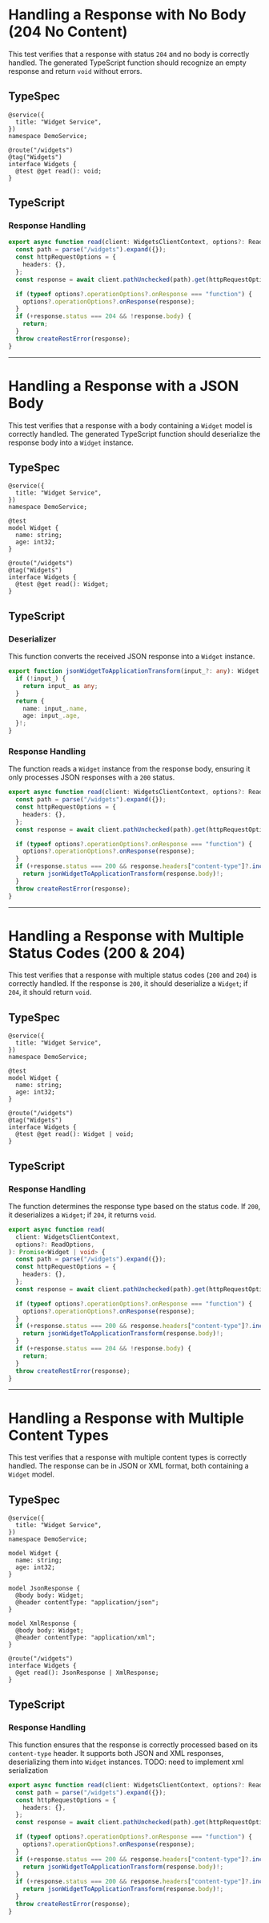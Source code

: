 # **Handling a Response with No Body (204 No Content)**

This test verifies that a response with status `204` and no body is correctly handled. The generated TypeScript function should recognize an empty response and return `void` without errors.

## **TypeSpec**

```tsp
@service({
  title: "Widget Service",
})
namespace DemoService;

@route("/widgets")
@tag("Widgets")
interface Widgets {
  @test @get read(): void;
}
```

## **TypeScript**

### **Response Handling**

```ts src/api/widgetsClient/widgetsClientOperations.ts function read
export async function read(client: WidgetsClientContext, options?: ReadOptions): Promise<void> {
  const path = parse("/widgets").expand({});
  const httpRequestOptions = {
    headers: {},
  };
  const response = await client.pathUnchecked(path).get(httpRequestOptions);

  if (typeof options?.operationOptions?.onResponse === "function") {
    options?.operationOptions?.onResponse(response);
  }
  if (+response.status === 204 && !response.body) {
    return;
  }
  throw createRestError(response);
}
```

---

# **Handling a Response with a JSON Body**

This test verifies that a response with a body containing a `Widget` model is correctly handled. The generated TypeScript function should deserialize the response body into a `Widget` instance.

## **TypeSpec**

```tsp
@service({
  title: "Widget Service",
})
namespace DemoService;

@test
model Widget {
  name: string;
  age: int32;
}

@route("/widgets")
@tag("Widgets")
interface Widgets {
  @test @get read(): Widget;
}
```

## **TypeScript**

### **Deserializer**

This function converts the received JSON response into a `Widget` instance.

```ts src/models/serializers.ts function jsonWidgetToApplicationTransform
export function jsonWidgetToApplicationTransform(input_?: any): Widget {
  if (!input_) {
    return input_ as any;
  }
  return {
    name: input_.name,
    age: input_.age,
  }!;
}
```

### **Response Handling**

The function reads a `Widget` instance from the response body, ensuring it only processes JSON responses with a `200` status.

```ts src/api/widgetsClient/widgetsClientOperations.ts function read
export async function read(client: WidgetsClientContext, options?: ReadOptions): Promise<Widget> {
  const path = parse("/widgets").expand({});
  const httpRequestOptions = {
    headers: {},
  };
  const response = await client.pathUnchecked(path).get(httpRequestOptions);

  if (typeof options?.operationOptions?.onResponse === "function") {
    options?.operationOptions?.onResponse(response);
  }
  if (+response.status === 200 && response.headers["content-type"]?.includes("application/json")) {
    return jsonWidgetToApplicationTransform(response.body)!;
  }
  throw createRestError(response);
}
```

---

# **Handling a Response with Multiple Status Codes (200 & 204)**

This test verifies that a response with multiple status codes (`200` and `204`) is correctly handled. If the response is `200`, it should deserialize a `Widget`; if `204`, it should return `void`.

## **TypeSpec**

```tsp
@service({
  title: "Widget Service",
})
namespace DemoService;

@test
model Widget {
  name: string;
  age: int32;
}

@route("/widgets")
@tag("Widgets")
interface Widgets {
  @test @get read(): Widget | void;
}
```

## **TypeScript**

### **Response Handling**

The function determines the response type based on the status code. If `200`, it deserializes a `Widget`; if `204`, it returns `void`.

```ts src/api/widgetsClient/widgetsClientOperations.ts function read
export async function read(
  client: WidgetsClientContext,
  options?: ReadOptions,
): Promise<Widget | void> {
  const path = parse("/widgets").expand({});
  const httpRequestOptions = {
    headers: {},
  };
  const response = await client.pathUnchecked(path).get(httpRequestOptions);

  if (typeof options?.operationOptions?.onResponse === "function") {
    options?.operationOptions?.onResponse(response);
  }
  if (+response.status === 200 && response.headers["content-type"]?.includes("application/json")) {
    return jsonWidgetToApplicationTransform(response.body)!;
  }
  if (+response.status === 204 && !response.body) {
    return;
  }
  throw createRestError(response);
}
```

---

# **Handling a Response with Multiple Content Types**

This test verifies that a response with multiple content types is correctly handled. The response can be in JSON or XML format, both containing a `Widget` model.

## **TypeSpec**

```tsp
@service({
  title: "Widget Service",
})
namespace DemoService;

model Widget {
  name: string;
  age: int32;
}

model JsonResponse {
  @body body: Widget;
  @header contentType: "application/json";
}

model XmlResponse {
  @body body: Widget;
  @header contentType: "application/xml";
}

@route("/widgets")
interface Widgets {
  @get read(): JsonResponse | XmlResponse;
}
```

## **TypeScript**

### **Response Handling**

This function ensures that the response is correctly processed based on its `content-type` header. It supports both JSON and XML responses, deserializing them into `Widget` instances.
TODO: need to implement xml serialization

```ts src/api/widgetsClient/widgetsClientOperations.ts function read
export async function read(client: WidgetsClientContext, options?: ReadOptions): Promise<Widget> {
  const path = parse("/widgets").expand({});
  const httpRequestOptions = {
    headers: {},
  };
  const response = await client.pathUnchecked(path).get(httpRequestOptions);

  if (typeof options?.operationOptions?.onResponse === "function") {
    options?.operationOptions?.onResponse(response);
  }
  if (+response.status === 200 && response.headers["content-type"]?.includes("application/json")) {
    return jsonWidgetToApplicationTransform(response.body)!;
  }
  if (+response.status === 200 && response.headers["content-type"]?.includes("application/xml")) {
    return jsonWidgetToApplicationTransform(response.body)!;
  }
  throw createRestError(response);
}
```
